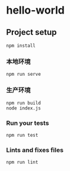 # hello-world

## Project setup
```
npm install
```

### 本地环境
```
npm run serve
```

### 生产环境
```
npm run build
node index.js
```

### Run your tests
```
npm run test
```

### Lints and fixes files
```
npm run lint
```
